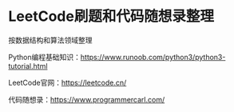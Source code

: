 # LeetCode刷题和代码随想录整理

按数据结构和算法领域整理

Python编程基础知识：https://www.runoob.com/python3/python3-tutorial.html

LeetCode官网：https://leetcode.cn/

代码随想录：https://www.programmercarl.com/
